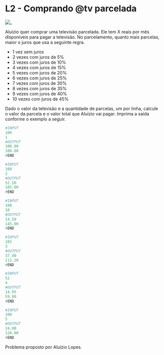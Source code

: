 # L2 - Comprando @tv parcelada

![_](cover.jpg)

Aluízio quer comprar uma televisão parcelada. Ele tem X reais por mês disponíveis para pagar a televisão. No parcelamento, quanto mais parcelas, maior o juros que usa a seguinte regra.

- 1 vez sem juros
- 2 vezes com juros de 5%
- 3 vezes com juros de 10%
- 4 vezes com juros de 15%
- 5 vezes com juros de 20%
- 6 vezes com juros de 25%
- 7 vezes com juros de 30%
- 8 vezes com juros de 35%
- 9 vezes com juros de 40%
- 10 vezes com juros de 45%

Dado o valor da televisão e a quantidade de parcelas, um por linha, calcule o valor da parcela e o valor total que Aluízio vai pagar. Imprima a saída conforme o exemplo a seguir.

``` py
#INPUT
100
1
#OUTPUT
100.00
100.00
#END
```

```py
#INPUT
100
2
#OUTPUT
52.50
105.00
#END
```

```py
#INPUT
100
10
#OUTPUT
14.50
145.00
#END
```

```py
#INPUT
102
3
#OUTPUT
37.40
112.20
#END
```

```py
#INPUT
52
4
#OUTPUT
14.95
59.80
#END
```

```py
#INPUT
100
5
#OUTPUT
24.00
120.00
#END

```

Problema proposto por Aluízio Lopes.
